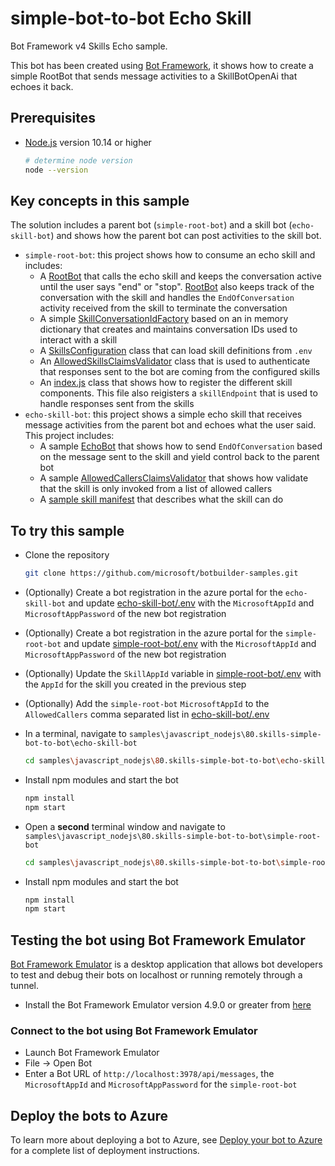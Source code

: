 # simple-bot-to-bot Echo Skill

Bot Framework v4 Skills Echo sample.

This bot has been created using [Bot Framework](https://dev.botframework.com), it shows how to create a simple RootBot that sends message activities to a SkillBotOpenAi that echoes it back.

## Prerequisites

- [Node.js](https://nodejs.org) version 10.14 or higher

    ```bash
    # determine node version
    node --version

## Key concepts in this sample

The solution includes a parent bot (`simple-root-bot`) and a skill bot (`echo-skill-bot`) and shows how the parent bot can post activities to the skill bot.

- `simple-root-bot`: this project shows how to consume an echo skill and includes:
  - A [RootBot](simple-root-bot/rootBot.js) that calls the echo skill and keeps the conversation active until the user says "end" or "stop". [RootBot](simple-root-bot/rootBot.js) also keeps track of the conversation with the skill and handles the `EndOfConversation` activity received from the skill to terminate the conversation
  - A simple [SkillConversationIdFactory](simple-root-bot/skillConversationIdFactory.js) based on an in memory dictionary that creates and maintains conversation IDs used to interact with a skill
  - A [SkillsConfiguration](simple-root-bot/skillsConfiguration.js) class that can load skill definitions from `.env`
  - An [AllowedSkillsClaimsValidator](simple-root-bot/authentication/allowedSkillsClaimsValidator.js) class that is used to authenticate that responses sent to the bot are coming from the configured skills
  - An [index.js](simple-root-bot/index.js) class that shows how to register the different skill components. This file also reigisters a `skillEndpoint` that is used to handle responses sent from the skills
- `echo-skill-bot`: this project shows a simple echo skill that receives message activities from the parent bot and echoes what the user said. This project includes:
  - A sample [EchoBot](echo-skill-bot/bot.js) that shows how to send `EndOfConversation` based on the message sent to the skill and yield control back to the parent bot
  - A sample [AllowedCallersClaimsValidator](echo-skill-bot/authentication/allowedCallersClaimsValidator.js) that shows how validate that the skill is only invoked from a list of allowed callers
  - A [sample skill manifest](echo-skill-bot/manifest/echoskillbot-manifest-1.0.json) that describes what the skill can do

## To try this sample

- Clone the repository

    ```bash
    git clone https://github.com/microsoft/botbuilder-samples.git
    ```

- (Optionally) Create a bot registration in the azure portal for the `echo-skill-bot` and update [echo-skill-bot/.env](echo-skill-bot/.env) with the `MicrosoftAppId` and `MicrosoftAppPassword` of the new bot registration
- (Optionally) Create a bot registration in the azure portal for the `simple-root-bot` and update [simple-root-bot/.env](simple-root-bot/.env) with the `MicrosoftAppId` and `MicrosoftAppPassword` of the new bot registration
- (Optionally) Update the `SkillAppId` variable in [simple-root-bot/.env](simple-root-bot/.env) with the `AppId` for the skill you created in the previous step
- (Optionally) Add the `simple-root-bot` `MicrosoftAppId` to the `AllowedCallers` comma separated list in [echo-skill-bot/.env](echo-skill-bot/.env)
- In a terminal, navigate to `samples\javascript_nodejs\80.skills-simple-bot-to-bot\echo-skill-bot`

    ```bash
    cd samples\javascript_nodejs\80.skills-simple-bot-to-bot\echo-skill-bot
    ```

- Install npm modules and start the bot

    ```bash
    npm install
    npm start
    ```

- Open a **second** terminal window and navigate to `samples\javascript_nodejs\80.skills-simple-bot-to-bot\simple-root-bot`

    ```bash
    cd samples\javascript_nodejs\80.skills-simple-bot-to-bot\simple-root-bot
    ```

- Install npm modules and start the bot

    ```bash
    npm install
    npm start
    ```

## Testing the bot using Bot Framework Emulator

[Bot Framework Emulator](https://github.com/microsoft/botframework-emulator) is a desktop application that allows bot developers to test and debug their bots on localhost or running remotely through a tunnel.

- Install the Bot Framework Emulator version 4.9.0 or greater from [here](https://github.com/Microsoft/BotFramework-Emulator/releases)

### Connect to the bot using Bot Framework Emulator

- Launch Bot Framework Emulator
- File -> Open Bot
- Enter a Bot URL of `http://localhost:3978/api/messages`, the `MicrosoftAppId` and `MicrosoftAppPassword` for the `simple-root-bot`

## Deploy the bots to Azure

To learn more about deploying a bot to Azure, see [Deploy your bot to Azure](https://aka.ms/azuredeployment) for a complete list of deployment instructions.
